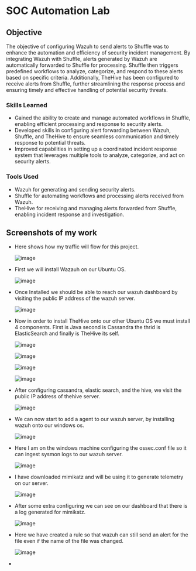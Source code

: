 # SOC Automation Lab

## Objective

The objective of configuring Wazuh to send alerts to Shuffle was to enhance the automation and efficiency of security incident management. By integrating Wazuh with Shuffle, alerts generated by Wazuh are automatically forwarded to Shuffle for processing. Shuffle then triggers predefined workflows to analyze, categorize, and respond to these alerts based on specific criteria. Additionally, TheHive has been configured to receive alerts from Shuffle, further streamlining the response process and ensuring timely and effective handling of potential security threats.

### Skills Learned

-  Gained the ability to create and manage automated workflows in Shuffle, enabling efficient processing and response to security alerts.
-  Developed skills in configuring alert forwarding between Wazuh, Shuffle, and TheHive to ensure seamless communication and timely response to potential threats.
-  Improved capabilities in setting up a coordinated incident response system that leverages multiple tools to analyze, categorize, and act on security alerts.


### Tools Used

- Wazuh for generating and sending security alerts.
- Shuffle for automating workflows and processing alerts received from Wazuh.
- TheHive for receiving and managing alerts forwarded from Shuffle, enabling incident response and investigation.

## Screenshots of my work

- Here shows how my traffic will flow for this project.

  ![image](https://github.com/user-attachments/assets/3dd66ef8-bd6e-49bd-b8f1-a98794a95f36)

- First we will install Wazauh on our Ubuntu OS.
  
  ![image](https://github.com/user-attachments/assets/de282675-c67d-47b7-8bd0-97322796a7a0)

- Once Installed we should be able to reach our wazuh dashboard by visiting the public IP address of the wazuh server.

  ![image](https://github.com/user-attachments/assets/8ffdb13b-75a2-42b1-865c-fb4e1d1f27a6)

- Now in order to install TheHive onto our other Ubuntu OS we must install 4 components. First is Java second is Cassandra the thrid is ElasticSearch and finally is TheHive its self.

  ![image](https://github.com/user-attachments/assets/097dd0e1-9e76-45e7-b149-2ea4f82776ba)


  ![image](https://github.com/user-attachments/assets/8b17b61c-c12b-4598-aefc-0f078ceb4486)

  
  ![image](https://github.com/user-attachments/assets/97787763-2cd4-4a57-87df-d92c8b44ddd7)


  ![image](https://github.com/user-attachments/assets/19ad16f8-6b52-4d59-8651-604cfedb1288)

- After configuring cassandra, elastic search, and the hive, we visit the public IP address of thehive server.

  ![image](https://github.com/user-attachments/assets/32b33374-ab20-4a48-aeaa-69b3d5e0d3ce)

- We can now start to add a agent to our wazuh server, by installing wazuh onto our windows os.

  ![image](https://github.com/user-attachments/assets/4c2a0758-8c32-4457-82f3-bf65a675fe3e)

- Here I am on the windows machine configuring the ossec.conf file so it can ingest sysmon logs to our wazuh server.

  ![image](https://github.com/user-attachments/assets/7a79c90d-21c2-4ef6-bb75-7b75f194787e)

- I have downloaded mimikatz and will be using it to generate telemetry on our server.

  ![image](https://github.com/user-attachments/assets/d860fe8e-db41-4d40-a06c-c0760e0097c6)

- After some extra configuring we can see on our dashboard that there is a log generated for mimikatz.

   ![image](https://github.com/user-attachments/assets/d58b58e4-4d46-4b54-8aa3-cfcb7894bccb)
  

- Here we have created a rule so that wazuh can still send an alert for the file even if the name of the file was changed.

   ![image](https://github.com/user-attachments/assets/39718f5b-829c-4ce6-94a6-3ce3d8484e02)

- 
